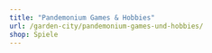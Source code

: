 ```yaml
---
title: "Pandemonium Games & Hobbies"
url: /garden-city/pandemonium-games-und-hobbies/
shop: Spiele
---
```

